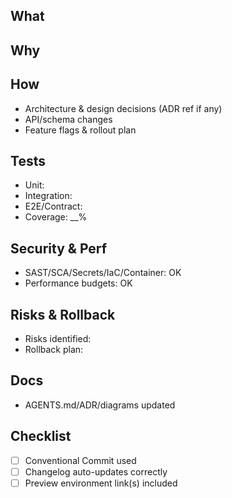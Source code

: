 ## What
<short description of the change>

## Why
<business or technical reason for the change>

## How
- Architecture & design decisions (ADR ref if any)
- API/schema changes
- Feature flags & rollout plan

## Tests
- Unit:
- Integration:
- E2E/Contract:
- Coverage: __%

## Security & Perf
- SAST/SCA/Secrets/IaC/Container: OK
- Performance budgets: OK

## Risks & Rollback
- Risks identified:
- Rollback plan:

## Docs
- AGENTS.md/ADR/diagrams updated

## Checklist
- [ ] Conventional Commit used
- [ ] Changelog auto-updates correctly
- [ ] Preview environment link(s) included
